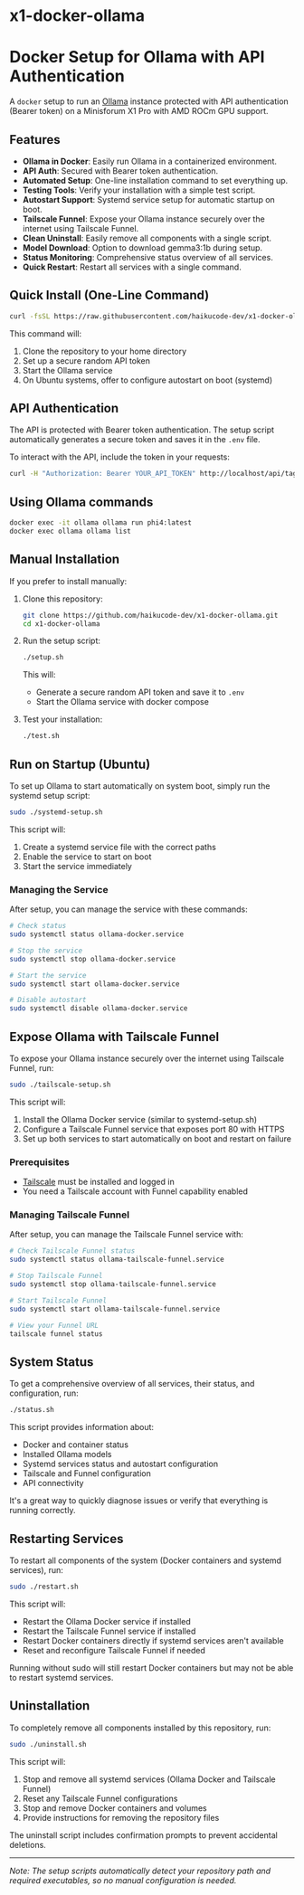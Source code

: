 # x1-docker-ollama

# Docker Setup for Ollama with API Authentication

A `docker` setup to run an [Ollama](https://ollama.com/) instance protected with API authentication (Bearer token) on a Minisforum X1 Pro with AMD ROCm GPU support.

## Features
- **Ollama in Docker**: Easily run Ollama in a containerized environment.
- **API Auth**: Secured with Bearer token authentication.
- **Automated Setup**: One-line installation command to set everything up.
- **Testing Tools**: Verify your installation with a simple test script.
- **Autostart Support**: Systemd service setup for automatic startup on boot.
- **Tailscale Funnel**: Expose your Ollama instance securely over the internet using Tailscale Funnel.
- **Clean Uninstall**: Easily remove all components with a single script.
- **Model Download**: Option to download gemma3:1b during setup.
- **Status Monitoring**: Comprehensive status overview of all services.
- **Quick Restart**: Restart all services with a single command.

## Quick Install (One-Line Command)

```bash
curl -fsSL https://raw.githubusercontent.com/haikucode-dev/x1-docker-ollama/main/install.sh | bash
```

This command will:
1. Clone the repository to your home directory
2. Set up a secure random API token
3. Start the Ollama service
4. On Ubuntu systems, offer to configure autostart on boot (systemd)

## API Authentication

The API is protected with Bearer token authentication. The setup script automatically generates a secure token and saves it in the `.env` file.

To interact with the API, include the token in your requests:

```bash
curl -H "Authorization: Bearer YOUR_API_TOKEN" http://localhost/api/tags
```

## Using Ollama commands

```bash
docker exec -it ollama ollama run phi4:latest
docker exec ollama ollama list
```

## Manual Installation

If you prefer to install manually:

1. Clone this repository:
   ```bash
   git clone https://github.com/haikucode-dev/x1-docker-ollama.git
   cd x1-docker-ollama
   ```

2. Run the setup script:
   ```bash
   ./setup.sh
   ```

   This will:
   - Generate a secure random API token and save it to `.env`
   - Start the Ollama service with docker compose

3. Test your installation:
   ```bash
   ./test.sh
   ```

## Run on Startup (Ubuntu)

To set up Ollama to start automatically on system boot, simply run the systemd setup script:

```bash
sudo ./systemd-setup.sh
```

This script will:
1. Create a systemd service file with the correct paths
2. Enable the service to start on boot
3. Start the service immediately

### Managing the Service

After setup, you can manage the service with these commands:

```bash
# Check status
sudo systemctl status ollama-docker.service

# Stop the service
sudo systemctl stop ollama-docker.service

# Start the service
sudo systemctl start ollama-docker.service

# Disable autostart
sudo systemctl disable ollama-docker.service
```

## Expose Ollama with Tailscale Funnel

To expose your Ollama instance securely over the internet using Tailscale Funnel, run:

```bash
sudo ./tailscale-setup.sh
```

This script will:
1. Install the Ollama Docker service (similar to systemd-setup.sh)
2. Configure a Tailscale Funnel service that exposes port 80 with HTTPS
3. Set up both services to start automatically on boot and restart on failure

### Prerequisites

- [Tailscale](https://tailscale.com/) must be installed and logged in
- You need a Tailscale account with Funnel capability enabled

### Managing Tailscale Funnel

After setup, you can manage the Tailscale Funnel service with:

```bash
# Check Tailscale Funnel status
sudo systemctl status ollama-tailscale-funnel.service

# Stop Tailscale Funnel
sudo systemctl stop ollama-tailscale-funnel.service

# Start Tailscale Funnel
sudo systemctl start ollama-tailscale-funnel.service

# View your Funnel URL
tailscale funnel status
```

## System Status

To get a comprehensive overview of all services, their status, and configuration, run:

```bash
./status.sh
```

This script provides information about:
- Docker and container status
- Installed Ollama models
- Systemd services status and autostart configuration
- Tailscale and Funnel configuration
- API connectivity

It's a great way to quickly diagnose issues or verify that everything is running correctly.

## Restarting Services

To restart all components of the system (Docker containers and systemd services), run:

```bash
sudo ./restart.sh
```

This script will:
- Restart the Ollama Docker service if installed
- Restart the Tailscale Funnel service if installed
- Restart Docker containers directly if systemd services aren't available
- Reset and reconfigure Tailscale Funnel if needed

Running without sudo will still restart Docker containers but may not be able to restart systemd services.

## Uninstallation

To completely remove all components installed by this repository, run:

```bash
sudo ./uninstall.sh
```

This script will:
1. Stop and remove all systemd services (Ollama Docker and Tailscale Funnel)
2. Reset any Tailscale Funnel configurations
3. Stop and remove Docker containers and volumes
4. Provide instructions for removing the repository files

The uninstall script includes confirmation prompts to prevent accidental deletions.

---

*Note: The setup scripts automatically detect your repository path and required executables, so no manual configuration is needed.*
